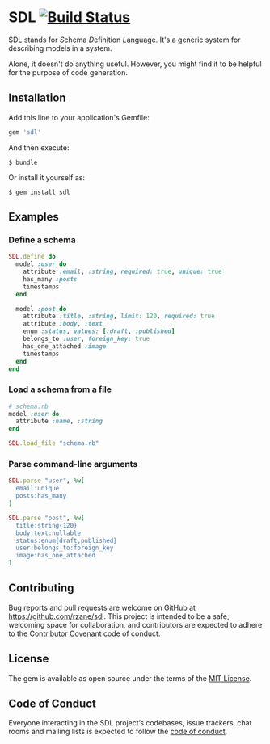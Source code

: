 # SDL [![Build Status](https://travis-ci.org/rzane/sdl.svg?branch=master)](https://travis-ci.org/rzane/sdl)

SDL stands for *S*chema *D*efinition *L*anguage. It's a generic system for describing models in a system.

Alone, it doesn't do anything useful. However, you might find it to be helpful for the purpose of code generation.

## Installation

Add this line to your application's Gemfile:

```ruby
gem 'sdl'
```

And then execute:

    $ bundle

Or install it yourself as:

    $ gem install sdl

## Examples

### Define a schema

```ruby
SDL.define do
  model :user do
    attribute :email, :string, required: true, unique: true
    has_many :posts
    timestamps
  end

  model :post do
    attribute :title, :string, limit: 120, required: true
    attribute :body, :text
    enum :status, values: [:draft, :published]
    belongs_to :user, foreign_key: true
    has_one_attached :image
    timestamps
  end
end
```

### Load a schema from a file

```ruby
# schema.rb
model :user do
  attribute :name, :string
end
```

```ruby
SDL.load_file "schema.rb"
```

### Parse command-line arguments

```ruby
SDL.parse "user", %w[
  email:unique
  posts:has_many
]

SDL.parse "post", %w[
  title:string{120}
  body:text:nullable
  status:enum{draft,published}
  user:belongs_to:foreign_key
  image:has_one_attached
]
```

## Contributing

Bug reports and pull requests are welcome on GitHub at https://github.com/rzane/sdl. This project is intended to be a safe, welcoming space for collaboration, and contributors are expected to adhere to the [Contributor Covenant](http://contributor-covenant.org) code of conduct.

## License

The gem is available as open source under the terms of the [MIT License](https://opensource.org/licenses/MIT).

## Code of Conduct

Everyone interacting in the SDL project’s codebases, issue trackers, chat rooms and mailing lists is expected to follow the [code of conduct](https://github.com/rzane/sdl/blob/master/CODE_OF_CONDUCT.md).
